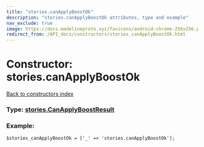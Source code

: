 ```yaml
---
title: "stories.canApplyBoostOk"
description: "stories.canApplyBoostOk attributes, type and example"
nav_exclude: true
image: https://docs.madelineproto.xyz/favicons/android-chrome-256x256.png
redirect_from: /API_docs/constructors/stories_canApplyBoostOk.html
---
```

# Constructor: stories.canApplyBoostOk  
[Back to constructors index](/API_docs/constructors/index.html)






### Type: [stories.CanApplyBoostResult](/API_docs/types/stories.CanApplyBoostResult.html)


### Example:

```
$stories_canApplyBoostOk = ['_' => 'stories.canApplyBoostOk'];
```  
